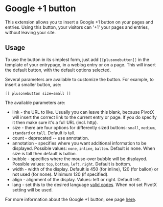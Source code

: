 
Google +1 button
================

This extension allows you to insert a Google +1 button on your pages and
entries. Using this button, your visitors can '+1' your pages
and entries, without leaving your site.


Usage
-----

To use the button in its simplest form, just add `[[plusonebutton]]` in the
template of your entrypage, in a weblog entry or on a page. This will insert
the default button, with the default options selected.

Several parameters are available to customize the button. For example, to insert
a smaller button, use:

    [[ plusonebutton size=small ]]

The available parameters are:

 - link - the URL to like. Usually you can leave this blank, because PivotX will
   insert the correct link to the current entry or page. If you do specify it then make sure
   it's a full URL (incl. http).
 - size - there are four options for differently sized buttons: `small`, `medium`, 
   `standard` or `tall`. Default is tall.
 - count - deprecated -- use annotation.
 - annotation - specifies where you want additional information to be displayed. 
   Possible values: `none`, `inline`, `ballon`. Default is none. When size is tall then default is ballon.
 - bubble - specifies where the mouse-over bubble will be displayed. 
   Possible values: `top`, `bottom`, `left`, `right`. Default is bottom.
 - width - width of the display. Default is 450 (for inline), 120 (for ballon) or not used (for none). Minimum 120 (if specified).
 - align - alignment of the display. Values: left or right. Default left.
 - lang - set this to the desired language 
   [valid codes](http://code.google.com/intl/nl/apis/+1button/#languages).
   When not set PivotX setting will be used.

For more information about the Google +1 button, see page
[here](http://code.google.com/apis/+1button/).